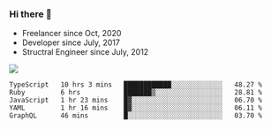 ### Hi there 👋

- Freelancer since Oct, 2020
- Developer since July, 2017
- Structral Engineer since July, 2012

<img src="https://github-readme-stats.vercel.app/api?username=an-lee&show_icons=true&icon_color=0366d6&text_color=24292e&bg_color=ffffff&hide_title=true" />

<!--START_SECTION:waka-->
```text
TypeScript   10 hrs 3 mins   ████████████░░░░░░░░░░░░░   48.27 % 
Ruby         6 hrs           ███████▒░░░░░░░░░░░░░░░░░   28.81 % 
JavaScript   1 hr 23 mins    █▓░░░░░░░░░░░░░░░░░░░░░░░   06.70 % 
YAML         1 hr 16 mins    █▓░░░░░░░░░░░░░░░░░░░░░░░   06.11 % 
GraphQL      46 mins         █░░░░░░░░░░░░░░░░░░░░░░░░   03.70 % 
```
<!--END_SECTION:waka-->
